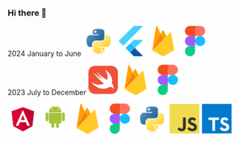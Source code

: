 ### Hi there 👋

<!--
**aknurkappar/aknurkappar** is a ✨ _special_ ✨ repository because its `README.md` (this file) appears on your GitHub profile.

Here are some ideas to get you started:

- 🔭 I’m currently working on ...
- 🌱 I’m currently learning ...
- 👯 I’m looking to collaborate on ...
- 🤔 I’m looking for help with ...
- 💬 Ask me about ...
- 📫 How to reach me: ...
- 😄 Pronouns: ...
- ⚡ Fun fact: ...
-->
2024 January to June
<img src="assets/python-original.svg" width="60"/>
<img src="assets/flutterio-icon.svg" width="60"/>
<img src="assets/firebase-icon.svg" width="60"/>
<img src="assets/figma-icon.svg" width="60"/>

2023 July to December
<img src="assets/swift-original.svg" width="60"/>
<img src="assets/firebase-icon.svg" width="60"/>
<img src="assets/figma-icon.svg" width="60"/>

<img src="assets/angular.svg" width="60"/>
<img src="assets/android-original-wordmark.svg" width="60"/>
<img src="assets/firebase-icon.svg" width="60"/>
<img src="assets/figma-icon.svg" width="60"/>


<img src="assets/python-original.svg" width="60"/>
<img src="assets/javascript-original.svg" width="60"/>
<img src="assets/typescript-original.svg" width="60"/>